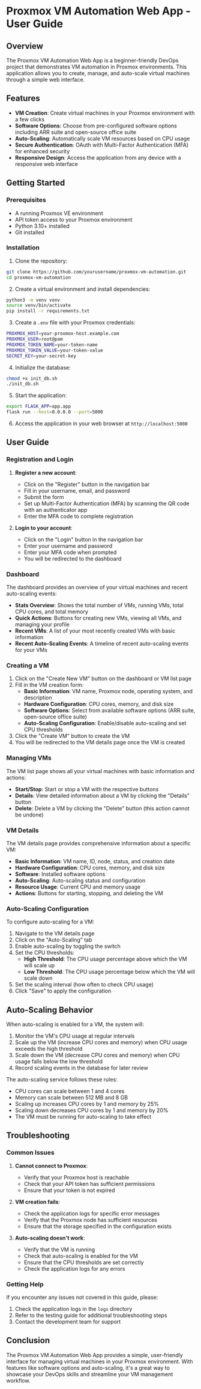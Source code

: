 # Proxmox VM Automation Web App - User Guide

## Overview

The Proxmox VM Automation Web App is a beginner-friendly DevOps project that demonstrates VM automation in Proxmox environments. This application allows you to create, manage, and auto-scale virtual machines through a simple web interface.

## Features

- **VM Creation**: Create virtual machines in your Proxmox environment with a few clicks
- **Software Options**: Choose from pre-configured software options including ARR suite and open-source office suite
- **Auto-Scaling**: Automatically scale VM resources based on CPU usage
- **Secure Authentication**: OAuth with Multi-Factor Authentication (MFA) for enhanced security
- **Responsive Design**: Access the application from any device with a responsive web interface

## Getting Started

### Prerequisites

- A running Proxmox VE environment
- API token access to your Proxmox environment
- Python 3.10+ installed
- Git installed

### Installation

1. Clone the repository:
```bash
git clone https://github.com/yourusername/proxmox-vm-automation.git
cd proxmox-vm-automation
```

2. Create a virtual environment and install dependencies:
```bash
python3 -m venv venv
source venv/bin/activate
pip install -r requirements.txt
```

3. Create a `.env` file with your Proxmox credentials:
```bash
PROXMOX_HOST=your-proxmox-host.example.com
PROXMOX_USER=root@pam
PROXMOX_TOKEN_NAME=your-token-name
PROXMOX_TOKEN_VALUE=your-token-value
SECRET_KEY=your-secret-key
```

4. Initialize the database:
```bash
chmod +x init_db.sh
./init_db.sh
```

5. Start the application:
```bash
export FLASK_APP=app.app
flask run --host=0.0.0.0 --port=5000
```

6. Access the application in your web browser at `http://localhost:5000`

## User Guide

### Registration and Login

1. **Register a new account**:
   - Click on the "Register" button in the navigation bar
   - Fill in your username, email, and password
   - Submit the form
   - Set up Multi-Factor Authentication (MFA) by scanning the QR code with an authenticator app
   - Enter the MFA code to complete registration

2. **Login to your account**:
   - Click on the "Login" button in the navigation bar
   - Enter your username and password
   - Enter your MFA code when prompted
   - You will be redirected to the dashboard

### Dashboard

The dashboard provides an overview of your virtual machines and recent auto-scaling events:

- **Stats Overview**: Shows the total number of VMs, running VMs, total CPU cores, and total memory
- **Quick Actions**: Buttons for creating new VMs, viewing all VMs, and managing your profile
- **Recent VMs**: A list of your most recently created VMs with basic information
- **Recent Auto-Scaling Events**: A timeline of recent auto-scaling events for your VMs

### Creating a VM

1. Click on the "Create New VM" button on the dashboard or VM list page
2. Fill in the VM creation form:
   - **Basic Information**: VM name, Proxmox node, operating system, and description
   - **Hardware Configuration**: CPU cores, memory, and disk size
   - **Software Options**: Select from available software options (ARR suite, open-source office suite)
   - **Auto-Scaling Configuration**: Enable/disable auto-scaling and set CPU thresholds
3. Click the "Create VM" button to create the VM
4. You will be redirected to the VM details page once the VM is created

### Managing VMs

The VM list page shows all your virtual machines with basic information and actions:

- **Start/Stop**: Start or stop a VM with the respective buttons
- **Details**: View detailed information about a VM by clicking the "Details" button
- **Delete**: Delete a VM by clicking the "Delete" button (this action cannot be undone)

### VM Details

The VM details page provides comprehensive information about a specific VM:

- **Basic Information**: VM name, ID, node, status, and creation date
- **Hardware Configuration**: CPU cores, memory, and disk size
- **Software**: Installed software options
- **Auto-Scaling**: Auto-scaling status and configuration
- **Resource Usage**: Current CPU and memory usage
- **Actions**: Buttons for starting, stopping, and deleting the VM

### Auto-Scaling Configuration

To configure auto-scaling for a VM:

1. Navigate to the VM details page
2. Click on the "Auto-Scaling" tab
3. Enable auto-scaling by toggling the switch
4. Set the CPU thresholds:
   - **High Threshold**: The CPU usage percentage above which the VM will scale up
   - **Low Threshold**: The CPU usage percentage below which the VM will scale down
5. Set the scaling interval (how often to check CPU usage)
6. Click "Save" to apply the configuration

## Auto-Scaling Behavior

When auto-scaling is enabled for a VM, the system will:

1. Monitor the VM's CPU usage at regular intervals
2. Scale up the VM (increase CPU cores and memory) when CPU usage exceeds the high threshold
3. Scale down the VM (decrease CPU cores and memory) when CPU usage falls below the low threshold
4. Record scaling events in the database for later review

The auto-scaling service follows these rules:

- CPU cores can scale between 1 and 4 cores
- Memory can scale between 512 MB and 8 GB
- Scaling up increases CPU cores by 1 and memory by 25%
- Scaling down decreases CPU cores by 1 and memory by 20%
- The VM must be running for auto-scaling to take effect

## Troubleshooting

### Common Issues

1. **Cannot connect to Proxmox**:
   - Verify that your Proxmox host is reachable
   - Check that your API token has sufficient permissions
   - Ensure that your token is not expired

2. **VM creation fails**:
   - Check the application logs for specific error messages
   - Verify that the Proxmox node has sufficient resources
   - Ensure that the storage specified in the configuration exists

3. **Auto-scaling doesn't work**:
   - Verify that the VM is running
   - Check that auto-scaling is enabled for the VM
   - Ensure that the CPU thresholds are set correctly
   - Check the application logs for any errors

### Getting Help

If you encounter any issues not covered in this guide, please:

1. Check the application logs in the `logs` directory
2. Refer to the testing guide for additional troubleshooting steps
3. Contact the development team for support

## Conclusion

The Proxmox VM Automation Web App provides a simple, user-friendly interface for managing virtual machines in your Proxmox environment. With features like software options and auto-scaling, it's a great way to showcase your DevOps skills and streamline your VM management workflow.
